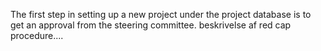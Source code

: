 The first step in setting up a new project under the project database is to get an approval from the steering committee. 
beskrivelse af red cap procedure.... 
